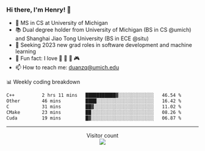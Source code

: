 ### Hi there, I'm Henry! 👋

- 🔭 MS in CS at University of Michigan
- 📚 Dual degree holder from University of Michigan (BS in CS @umich) and Shanghai Jiao Tong University (BS in ECE @situ)
- 🤖 Seeking 2023 new grad roles in software development and machine learning
- 🍁 Fun fact: I love 📸 🏓 🍜 🎮
- 📫 How to reach me: [duanzq@umich.edu](mailto:duanzq@umich.edu)

📊 Weekly coding breakdown
<!--START_SECTION:waka-->

```txt
C++          2 hrs 11 mins   ███████████▓░░░░░░░░░░░░░   46.54 %
Other        46 mins         ████░░░░░░░░░░░░░░░░░░░░░   16.42 %
C            31 mins         ██▓░░░░░░░░░░░░░░░░░░░░░░   11.02 %
CMake        23 mins         ██░░░░░░░░░░░░░░░░░░░░░░░   08.26 %
Cuda         19 mins         █▓░░░░░░░░░░░░░░░░░░░░░░░   06.87 %
```

<!--END_SECTION:waka-->

***
<p align="center"> 
  Visitor count<br>
  <img src="https://profile-counter.glitch.me/zlzq-duanzq/count.svg" />
</p>

<!-- ![Henry Duan's GitHub stats](https://github-readme-stats.vercel.app/api?username=zlzq-duanzq&show_icons=true)

![trophy](https://github-profile-trophy.vercel.app/?username=zlzq-duanzq&column=7)

[![Top Langs](https://github-readme-stats.vercel.app/api/top-langs/?username=zlzq-duanzq&layout=compact)](https://github.com/zlzq-duanzq/github-readme-stats) -->
